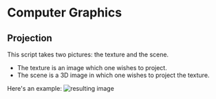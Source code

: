 # Computer Graphics

## Projection

This script takes two pictures: the texture and the scene.
- The texture is an image which one wishes to project.
- The scene is a 3D image in which one wishes to project the texture.

Here's an example:
![resulting image](images/result.png)
